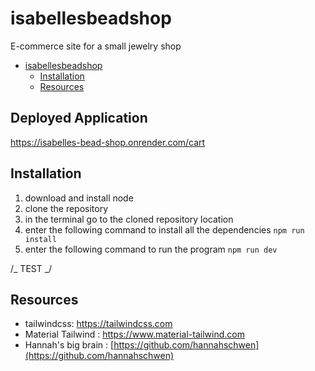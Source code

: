 # isabellesbeadshop

E-commerce site for a small jewelry shop

- [isabellesbeadshop](#isabellesbeadshop)
  - [Installation](#installation)
  - [Resources](#resources)

## Deployed Application

https://isabelles-bead-shop.onrender.com/cart

## Installation

1. download and install node
2. clone the repository
3. in the terminal go to the cloned repository location
4. enter the following command to install all the dependencies `npm run install`
5. enter the following command to run the program `npm run dev`

/_ TEST _/

## Resources

- tailwindcss: https://tailwindcss.com
- Material Tailwind : https://www.material-tailwind.com
- Hannah's big brain : [https://github.com/hannahschwen](https://github.com/hannahschwen)

